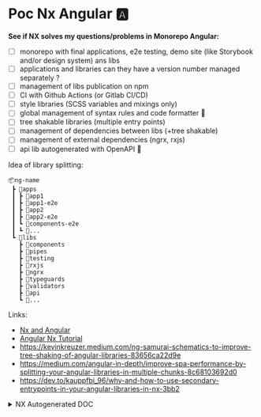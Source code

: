 # Poc Nx Angular 🅰️

**See if NX solves my questions/problems in Monorepo Angular:**

- [ ] monorepo with final applications, e2e testing, demo site (like Storybook and/or design system) ans libs
- [ ] applications and libraries can they have a version number managed separately ?
- [ ] management of libs publication on npm
- [ ] CI with Github Actions (or Gitlab CI/CD)
- [ ] style libraries (SCSS variables and mixings only)
- [ ] global management of syntax rules and code formatter 👮
- [ ] tree shakable libraries (multiple entry points)
- [ ] management of dependencies between libs (+tree shakable)
- [ ] management of external dependencies (ngrx, rxjs)
- [ ] api lib autogenerated with OpenAPI 🥰

Idea of library splitting:
```
📦ng-name
 ┣ 📂apps
 ┃ ┣ 📂app1
 ┃ ┣ 📂app1-e2e
 ┃ ┣ 📂app2
 ┃ ┣ 📂app2-e2e
 ┃ ┗ 📂components-e2e
 ┃ ┗ 📂...
 ┗ 📂libs
   ┣ 📂components
   ┣ 📂pipes
   ┣ 📂testing
   ┣ 📂rxjs
   ┣ 📂ngrx
   ┣ 📂typeguards
   ┣ 📂validators
   ┣ 📂api
   ┗ 📂...
```

Links:
- [Nx and Angular](https://nx.dev/getting-started/nx-and-angular)
- [Angular Nx Tutorial](https://nx.dev/angular-tutorial/01-create-application)
- https://kevinkreuzer.medium.com/ng-samurai-schematics-to-improve-tree-shaking-of-angular-libraries-83656ca22d9e
- https://medium.com/angular-in-depth/improve-spa-performance-by-splitting-your-angular-libraries-in-multiple-chunks-8c68103692d0
- https://dev.to/kauppfbi_96/why-and-how-to-use-secondary-entrypoints-in-your-angular-libraries-in-nx-3bb2

<details>
  <summary>NX Autogenerated DOC</summary>

This project was generated using [Nx](https://nx.dev).

<p style="text-align: center;"><img src="https://raw.githubusercontent.com/nrwl/nx/master/images/nx-logo.png" width="450"></p>

🔎 **Smart, Fast and Extensible Build System**

## Quick Start & Documentation

[Nx Documentation](https://nx.dev/angular)

[10-minute video showing all Nx features](https://nx.dev/getting-started/intro)

[Interactive Tutorial](https://nx.dev/tutorial/01-create-application)

## Adding capabilities to your workspace

Nx supports many plugins which add capabilities for developing different types of applications and different tools.

These capabilities include generating applications, libraries, etc as well as the devtools to test, and build projects as well.

Below are our core plugins:

- [Angular](https://angular.io)
  - `ng add @nrwl/angular`
- [React](https://reactjs.org)
  - `ng add @nrwl/react`
- Web (no framework frontends)
  - `ng add @nrwl/web`
- [Nest](https://nestjs.com)
  - `ng add @nrwl/nest`
- [Express](https://expressjs.com)
  - `ng add @nrwl/express`
- [Node](https://nodejs.org)
  - `ng add @nrwl/node`

There are also many [community plugins](https://nx.dev/community) you could add.

## Generate an application

Run `ng g @nrwl/angular:app my-app` to generate an application.

> You can use any of the plugins above to generate applications as well.

When using Nx, you can create multiple applications and libraries in the same workspace.

## Generate a library

Run `ng g @nrwl/angular:lib my-lib` to generate a library.

> You can also use any of the plugins above to generate libraries as well.

Libraries are shareable across libraries and applications. They can be imported from `@poc-nx-angular/mylib`.

## Development server

Run `ng serve my-app` for a dev server. Navigate to http://localhost:4200/. The app will automatically reload if you change any of the source files.

## Code scaffolding

Run `ng g component my-component --project=my-app` to generate a new component.

## Build

Run `ng build my-app` to build the project. The build artifacts will be stored in the `dist/` directory. Use the `--prod` flag for a production build.

## Running unit tests

Run `ng test my-app` to execute the unit tests via [Jest](https://jestjs.io).

Run `nx affected:test` to execute the unit tests affected by a change.

## Running end-to-end tests

Run `ng e2e my-app` to execute the end-to-end tests via [Cypress](https://www.cypress.io).

Run `nx affected:e2e` to execute the end-to-end tests affected by a change.

## Understand your workspace

Run `nx graph` to see a diagram of the dependencies of your projects.

## Further help

Visit the [Nx Documentation](https://nx.dev/angular) to learn more.

## ☁ Nx Cloud

### Distributed Computation Caching & Distributed Task Execution

<p style="text-align: center;"><img src="https://raw.githubusercontent.com/nrwl/nx/master/images/nx-cloud-card.png"></p>

Nx Cloud pairs with Nx in order to enable you to build and test code more rapidly, by up to 10 times. Even teams that are new to Nx can connect to Nx Cloud and start saving time instantly.

Teams using Nx gain the advantage of building full-stack applications with their preferred framework alongside Nx’s advanced code generation and project dependency graph, plus a unified experience for both frontend and backend developers.

Visit [Nx Cloud](https://nx.app/) to learn more.
</details>
